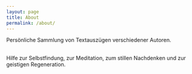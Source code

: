 ```yaml
---
layout: page
title: About
permalink: /about/
---
```


Persönliche Sammlung von Textauszügen verschiedener Autoren.  
&nbsp;

Hilfe zur Selbstfindung, zur Meditation, zum stillen Nachdenken und zur geistigen Regeneration.
